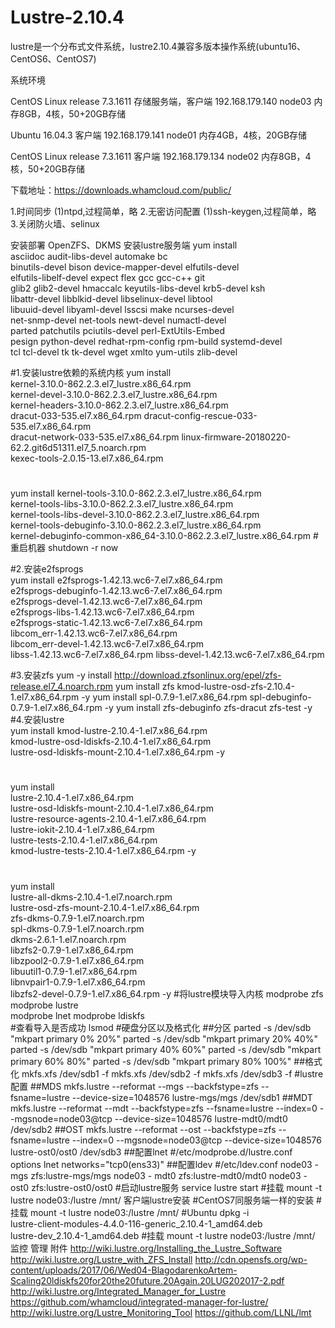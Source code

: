# Lustre-2.10.4
lustre是一个分布式文件系统，lustre2.10.4兼容多版本操作系统(ubuntu16、CentOS6、CentOS7)

系统环境

CentOS Linux release 7.3.1611	存储服务端，客户端	192.168.179.140 node03	内存8GB，4核，50+20GB存储

Ubuntu 16.04.3	客户端	192.168.179.141 node01	内存4GB，4核，20GB存储

CentOS Linux release 7.3.1611	客户端	192.168.179.134 node02	内存8GB，4核，50+20GB存储

下载地址：https://downloads.whamcloud.com/public/

1.时间同步
(1)ntpd,过程简单，略
2.无密访问配置
(1)ssh-keygen,过程简单，略
3.关闭防火墙、selinux

安装部署
OpenZFS、DKMS
安装lustre服务端
yum install \
asciidoc audit-libs-devel automake bc \
binutils-devel bison device-mapper-devel elfutils-devel \
elfutils-libelf-devel expect flex gcc gcc-c++ git \
glib2 glib2-devel hmaccalc keyutils-libs-devel krb5-devel ksh \
libattr-devel libblkid-devel libselinux-devel libtool \
libuuid-devel libyaml-devel lsscsi make ncurses-devel \
net-snmp-devel net-tools newt-devel numactl-devel \
parted patchutils pciutils-devel perl-ExtUtils-Embed \
pesign python-devel redhat-rpm-config rpm-build systemd-devel \
tcl tcl-devel tk tk-devel wget xmlto yum-utils zlib-devel

#1.安装lustre依赖的系统内核
yum install \
kernel-3.10.0-862.2.3.el7_lustre.x86_64.rpm \
kernel-devel-3.10.0-862.2.3.el7_lustre.x86_64.rpm \
kernel-headers-3.10.0-862.2.3.el7_lustre.x86_64.rpm \
dracut-033-535.el7.x86_64.rpm dracut-config-rescue-033-535.el7.x86_64.rpm	\
dracut-network-033-535.el7.x86_64.rpm linux-firmware-20180220-62.2.git6d51311.el7_5.noarch.rpm \
kexec-tools-2.0.15-13.el7.x86_64.rpm		
#
yum install kernel-tools-3.10.0-862.2.3.el7_lustre.x86_64.rpm \
kernel-tools-libs-3.10.0-862.2.3.el7_lustre.x86_64.rpm \
kernel-tools-libs-devel-3.10.0-862.2.3.el7_lustre.x86_64.rpm \
kernel-tools-debuginfo-3.10.0-862.2.3.el7_lustre.x86_64.rpm \
kernel-debuginfo-common-x86_64-3.10.0-862.2.3.el7_lustre.x86_64.rpm 
#重启机器
shutdown -r now

#2.安装e2fsprogs	
yum install e2fsprogs-1.42.13.wc6-7.el7.x86_64.rpm \
e2fsprogs-debuginfo-1.42.13.wc6-7.el7.x86_64.rpm \
e2fsprogs-devel-1.42.13.wc6-7.el7.x86_64.rpm \
e2fsprogs-libs-1.42.13.wc6-7.el7.x86_64.rpm \
e2fsprogs-static-1.42.13.wc6-7.el7.x86_64.rpm \
libcom_err-1.42.13.wc6-7.el7.x86_64.rpm \
libcom_err-devel-1.42.13.wc6-7.el7.x86_64.rpm \
libss-1.42.13.wc6-7.el7.x86_64.rpm libss-devel-1.42.13.wc6-7.el7.x86_64.rpm

#3.安装zfs
yum -y install http://download.zfsonlinux.org/epel/zfs-release.el7_4.noarch.rpm
yum install zfs kmod-lustre-osd-zfs-2.10.4-1.el7.x86_64.rpm -y
yum install spl-0.7.9-1.el7.x86_64.rpm spl-debuginfo-0.7.9-1.el7.x86_64.rpm -y
yum install zfs-debuginfo zfs-dracut zfs-test -y
#4.安装lustre 	
yum install kmod-lustre-2.10.4-1.el7.x86_64.rpm \
kmod-lustre-osd-ldiskfs-2.10.4-1.el7.x86_64.rpm \
lustre-osd-ldiskfs-mount-2.10.4-1.el7.x86_64.rpm -y
#		
yum install \
lustre-2.10.4-1.el7.x86_64.rpm \
lustre-osd-ldiskfs-mount-2.10.4-1.el7.x86_64.rpm \
lustre-resource-agents-2.10.4-1.el7.x86_64.rpm \
lustre-iokit-2.10.4-1.el7.x86_64.rpm \
lustre-tests-2.10.4-1.el7.x86_64.rpm \
kmod-lustre-tests-2.10.4-1.el7.x86_64.rpm -y
#
yum install \
lustre-all-dkms-2.10.4-1.el7.noarch.rpm \
lustre-osd-zfs-mount-2.10.4-1.el7.x86_64.rpm \
zfs-dkms-0.7.9-1.el7.noarch.rpm \
spl-dkms-0.7.9-1.el7.noarch.rpm \
dkms-2.6.1-1.el7.noarch.rpm \
libzfs2-0.7.9-1.el7.x86_64.rpm \
libzpool2-0.7.9-1.el7.x86_64.rpm \
libuutil1-0.7.9-1.el7.x86_64.rpm \
libnvpair1-0.7.9-1.el7.x86_64.rpm \
libzfs2-devel-0.7.9-1.el7.x86_64.rpm -y
#将lustre模块导入内核
modprobe zfs
modprobe lustre		
modprobe lnet
modprobe ldiskfs	
#查看导入是否成功
lsmod 
#硬盘分区以及格式化
##分区
parted -s /dev/sdb "mkpart primary 0% 20%"
parted -s /dev/sdb "mkpart primary 20% 40%"
parted -s /dev/sdb "mkpart primary 40% 60%"
parted -s /dev/sdb "mkpart primary 60% 80%"
parted -s /dev/sdb "mkpart primary 80% 100%"
##格式化
mkfs.xfs /dev/sdb1 -f
mkfs.xfs /dev/sdb2 -f
mkfs.xfs /dev/sdb3 -f
#lustre配置
##MDS
mkfs.lustre --reformat --mgs --backfstype=zfs --fsname=lustre --device-size=1048576 lustre-mgs/mgs /dev/sdb1
##MDT
mkfs.lustre --reformat --mdt --backfstype=zfs --fsname=lustre --index=0 --mgsnode=node03@tcp --device-size=1048576 lustre-mdt0/mdt0 /dev/sdb2
##OST
mkfs.lustre --reformat --ost --backfstype=zfs --fsname=lustre --index=0 --mgsnode=node03@tcp --device-size=1048576 lustre-ost0/ost0 /dev/sdb3
##配置lnet
#/etc/modprobe.d/lustre.conf 
options lnet networks="tcp0(ens33)"
##配置ldev
#/etc/ldev.conf
node03 - mgs     zfs:lustre-mgs/mgs
node03 - mdt0    zfs:lustre-mdt0/mdt0
node03 - ost0    zfs:lustre-ost0/ost0
#启动lustre服务
service lustre start
#挂载
mount -t lustre node03:/lustre /mnt/
客户端lustre安装
#CentOS7同服务端一样的安装
#挂载
mount -t lustre node03:/lustre /mnt/
#Ubuntu
dpkg -i \
lustre-client-modules-4.4.0-116-generic_2.10.4-1_amd64.deb \
lustre-dev_2.10.4-1_amd64.deb
#挂载
mount -t lustre node03:/lustre /mnt/
监控
管理
附件
http://wiki.lustre.org/Installing_the_Lustre_Software
http://wiki.lustre.org/Lustre_with_ZFS_Install
http://cdn.opensfs.org/wp-content/uploads/2017/06/Wed04-BlagodarenkoArtem-Scaling20ldiskfs20for20the20future.20Again.20LUG202017-2.pdf
http://wiki.lustre.org/Integrated_Manager_for_Lustre
https://github.com/whamcloud/integrated-manager-for-lustre/
http://wiki.lustre.org/Lustre_Monitoring_Tool
https://github.com/LLNL/lmt

